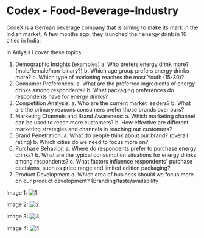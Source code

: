 # Codex - Food-Beverage-Industry

CodeX is a German beverage company that is aiming to make its mark in the Indian market. A few months ago, they launched their energy drink in 10 cities in India.

In Anlysis i cover these topics:
1. Demographic Insights (examples)
   a. Who prefers energy drink more? (male/female/non-binary?)
   b. Which age group prefers energy drinks more?
   c. Which type of marketing reaches the most Youth (15-30)?
2. Consumer Preferences:
   a. What are the preferred ingredients of energy drinks among respondents?
   b. What packaging preferences do respondents have for energy drinks?
3. Competition Analysis:
   a. Who are the current market leaders?
   b. What are the primary reasons consumers prefer those brands over ours?
4. Marketing Channels and Brand Awareness:
   a. Which marketing channel can be used to reach more customers?
   b. How effective are different marketing strategies and channels in reaching our customers?
5. Brand Penetration:
   a. What do people think about our brand? (overall rating)
   b. Which cities do we need to focus more on?
6. Purchase Behavior:
   a. Where do respondents prefer to purchase energy drinks?
   b. What are the typical consumption situations for energy drinks among respondents?
   c. What factors influence respondents' purchase decisions, such as price range and 
limited edition packaging?
7. Product Development
   a. Which area of business should we focus more on our product development? 
      (Branding/taste/availability
   
Image 1:
![1](https://github.com/manjeetkumawat/AtliQ_Hospitality_Analysis_PowerBI/assets/131505771/bca214bc-21cb-4716-9e16-fd414b726ccf)

Image 2:
![2](https://github.com/manjeetkumawat/AtliQ_Hospitality_Analysis_PowerBI/assets/131505771/2b26a7b5-e1cd-46cd-bd08-d9368e47cfd1)

Image 3:
![3](https://github.com/manjeetkumawat/AtliQ_Hospitality_Analysis_PowerBI/assets/131505771/2da6a1d9-d77e-4554-8580-803d79d4d8f7)

Image 4:
![4](https://github.com/manjeetkumawat/AtliQ_Hospitality_Analysis_PowerBI/assets/131505771/e67b1be4-ac2b-49ec-a1ec-acd6c650e6f3)
